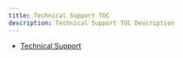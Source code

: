 ```yaml
---
title: Technical Support TOC
description: Technical Support TOC Description
---
```


- [Technical Support](technical-support.md)
